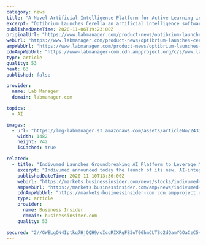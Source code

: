 ```yaml
---
category: news
title: "A Novel Artificial Intelligence Platform for Active Learning in Drug Discovery"
excerpt: "Optibrium Launches Cerella an artificial intelligence software platform for drug discovery that delivers active learning using advanced deep learning methods"
publishedDateTime: 2020-11-06T19:23:00Z
originalUrl: "https://www.labmanager.com/product-news/optibrium-launches-cerella-a-novel-artificial-intelligence-platform-for-active-learning-in-drug-discovery-24311"
webUrl: "https://www.labmanager.com/product-news/optibrium-launches-cerella-a-novel-artificial-intelligence-platform-for-active-learning-in-drug-discovery-24311"
ampWebUrl: "https://www.labmanager.com/product-news/optibrium-launches-cerella-a-novel-artificial-intelligence-platform-for-active-learning-in-drug-discovery-24311/amp"
cdnAmpWebUrl: "https://www-labmanager-com.cdn.ampproject.org/c/s/www.labmanager.com/product-news/optibrium-launches-cerella-a-novel-artificial-intelligence-platform-for-active-learning-in-drug-discovery-24311/amp"
type: article
quality: 53
heat: 63
published: false

provider:
  name: Lab Manager
  domain: labmanager.com

topics:
  - AI

images:
  - url: "https://lmg-labmanager.s3.amazonaws.com/assets/articleNo/24311/aImg/45016/uploads/nov6-2020-optibrium_matt-header.jpg"
    width: 1482
    height: 742
    isCached: true

related:
  - title: "Indivumed Launches Groundbreaking AI Platform to Leverage Multi-omics Data for Discoveries in Oncology"
    excerpt: "Indivumed announced today the launch of its new, AI-integrated Advanced Data Analytics Platform which will accelerate drug targets and diagnostics discoveries. In the past six months, Indivumed has built an ensemble of cutting-edge technologies that allows the company to integrate and automate analytics across the oncology bioinformatics spectrum to unlock the enormous potential of the IndivuType database."
    publishedDateTime: 2020-11-10T13:36:00Z
    webUrl: "https://markets.businessinsider.com/news/stocks/indivumed-launches-groundbreaking-ai-platform-to-leverage-multi-omics-data-for-discoveries-in-oncology-1029786715"
    ampWebUrl: "https://markets.businessinsider.com/amp/news/indivumed-launches-groundbreaking-ai-platform-to-leverage-multi-omics-data-for-discoveries-in-oncology-1029786715"
    cdnAmpWebUrl: "https://markets-businessinsider-com.cdn.ampproject.org/c/s/markets.businessinsider.com/amp/news/indivumed-launches-groundbreaking-ai-platform-to-leverage-multi-omics-data-for-discoveries-in-oncology-1029786715"
    type: article
    provider:
      name: Business Insider
      domain: businessinsider.com
    quality: 53

secured: "2//GWELgON4Iptkq7HjQQH9/oIcqRIXRgFB3oT06hmCLTSo2dQamYGOaCzC5+wKVN6JB0nUU301zT+ZO3DNZroVHViqFmEpNiqQaTxL/MRaQuwpYYFUS4q3HRn52OuYFp3xZO6QXMFF49MuzxGbOR149hlLAQ3JIyZ8cor99QHrHI8/1U+u+M67A2SjHlFCuCW9pVlIuc7aMCmhwTa3J1Dlk+DfqbwihjK0hlqkPYm9sxYhjCcRjOnTAVkpy9iD+ER8V26RUHk0aw7xZ3LCU/ZORQZSWMO1XVtNMTyanXcki0d5GtKltMDOfMVpg1C7T/UgX4w3DOhSqyGxL4Fsc5oWee9mMHgXrE7L+CjG4/Sc=;o3KjWFQfuxPsoVhXqO3xEg=="
---
```


